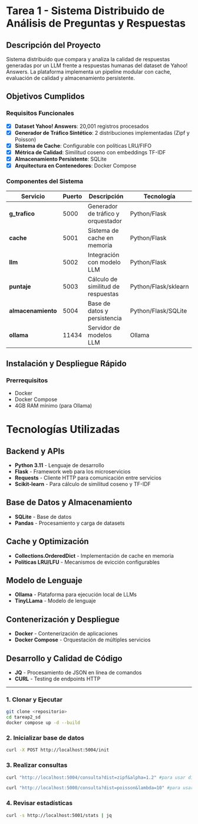 # Tarea 1 - Sistema Distribuido de Análisis de Preguntas y Respuestas

## Descripción del Proyecto
Sistema distribuido que compara y analiza la calidad de respuestas generadas por un LLM frente a respuestas humanas del dataset de Yahoo! Answers. La plataforma implementa un pipeline modular con cache, evaluación de calidad y almacenamiento persistente.

## Objetivos Cumplidos

### Requisitos Funcionales
- [x] **Dataset Yahoo! Answers**: 20,001 registros procesados
- [x] **Generador de Tráfico Sintético**: 2 distribuciones implementadas (Zipf y Poisson)
- [x] **Sistema de Cache**: Configurable con políticas LRU/FIFO
- [x] **Métrica de Calidad**: Similitud coseno con embeddings TF-IDF
- [x] **Almacenamiento Persistente**: SQLite
- [x] **Arquitectura en Contenedores**: Docker Compose

### Componentes del Sistema

| Servicio | Puerto | Descripción | Tecnología |
|----------|--------|-------------|------------|
| **g_trafico** | 5000 | Generador de tráfico y orquestador | Python/Flask |
| **cache** | 5001 | Sistema de cache en memoria | Python/Flask |
| **llm** | 5002 | Integración con modelo LLM | Python/Flask |
| **puntaje** | 5003 | Cálculo de similitud de respuestas | Python/Flask/sklearn |
| **almacenamiento** | 5004 | Base de datos y persistencia | Python/Flask/SQLite |
| **ollama** | 11434 | Servidor de modelos LLM | Ollama |

## Instalación y Despliegue Rápido

### Prerrequisitos
- Docker
- Docker Compose
- 4GB RAM mínimo (para Ollama)

# Tecnologías Utilizadas

## Backend y APIs
- **Python 3.11** - Lenguaje de desarrollo
- **Flask** - Framework web para los microservicios
- **Requests** - Cliente HTTP para comunicación entre servicios
- **Scikit-learn** - Para cálculo de similitud coseno y TF-IDF

## Base de Datos y Almacenamiento
- **SQLite** - Base de datos
- **Pandas** - Procesamiento y carga de datasets

## Cache y Optimización
- **Collections.OrderedDict** - Implementación de cache en memoria
- **Políticas LRU/LFU** - Mecanismos de evicción configurables

## Modelo de Lenguaje
- **Ollama** - Plataforma para ejecución local de LLMs
- **TinyLLama** - Modelo de lenguaje

## Contenerización y Despliegue
- **Docker** - Contenerización de aplicaciones
- **Docker Compose** - Orquestación de múltiples servicios

## Desarrollo y Calidad de Código
- **JQ** - Procesamiento de JSON en línea de comandos
- **CURL** - Testing de endpoints HTTP

---


### 1. Clonar y Ejecutar
```bash
git clone <repositorio>
cd tareap2_sd
docker compose up -d --build
```

### 2. Inicializar base de datos
```bash
curl -X POST http://localhost:5004/init
```

### 3. Realizar consultas
```bash
curl "http://localhost:5004/consulta?dist=zipf&alpha=1.2" #para usar distribucion Zipf

curl "http://localhost:5000/consulta?dist=poisson&lambda=10" #para usar distribucion Poisson
```
### 4. Revisar estadísticas
```bash
curl -s http://localhost:5001/stats | jq
```
